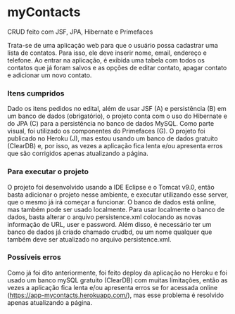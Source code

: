 # myContacts

CRUD feito com JSF, JPA, Hibernate e Primefaces

Trata-se de uma aplicação web para que o usuário possa cadastrar uma lista de contatos. Para isso, ele deve inserir nome, email, endereço e telefone. Ao entrar na aplicação, é exibida uma tabela com todos os contatos que já foram salvos e as opções de editar contato, apagar contato e adicionar um novo contato.

### Itens cumpridos

Dado os itens pedidos no edital, além de usar JSF (A) e persistência (B) em um banco de dados (obrigatório), o projeto conta com o uso do Hibernate e do JPA (C) para a persistência no banco de dados MySQL. Como parte visual, foi utilizado os componentes do Primefaces (G). O projeto foi publicado no Heroku (J), mas estou usando um banco de dados gratuito (ClearDB) e, por isso, as vezes a aplicação fica lenta e/ou apresenta erros que são corrigidos apenas atualizando a página.

### Para executar o projeto

O projeto foi desenvolvido usando a IDE Eclipse e o Tomcat v9.0, então basta adicionar o projeto nesse ambiente, e executar utilizando esse server, que o mesmo já irá começar a funcionar. O banco de dados está online, mas também pode ser usado localmente.
Para usar localmente o banco de dados, basta alterar o arquivo persistence.xml colocando as novas informação de URL, user e password. Além disso, é necessário ter um banco de dados já criado chamado crudbd, ou um nome qualquer que também deve ser atualizado no arquivo persistence.xml.

### Possíveis erros

Como já foi dito anteriormente, foi feito deploy da aplicação no Heroku e foi usado um banco mySQL gratuito (ClearDB) com muitas limitações, então as vezes a aplicação fica lenta e/ou apresenta erros se for acessada online (https://app-mycontacts.herokuapp.com/), mas esse problema é resolvido apenas atualizando a página.
